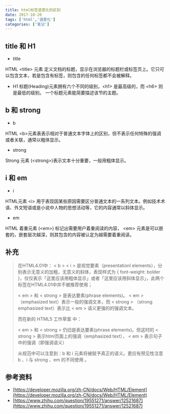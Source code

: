```yaml
---
title: html标签语意化的区别
date: 2017-10-20
tags: ['html','语意化']
categories: ['笔记']
---
```

## title 和 H1 
* title

HTML \<title\> 元素 定义文档的标题，显示在浏览器的标题栏或标签页上。它只可以包含文本，若是包含有标签，则包含的任何标签都不会被解释。
<!--more-->
* H1
标题(Heading)元素拥有六个不同的级别，\<h1\> 是最高级的，而 \<h6\> 则是最低的级别。 一个标题元素能简要描述该节的主题。
## b 和 strong
* b

HTML \<b\>元素表表示相对于普通文本字体上的区别，但不表示任何特殊的强调或者关联，通常以粗体显示。

* strong

Strong 元素 (\<strong\>)表示文本十分重要，一般用粗体显示。

## i 和 em
* i

HTML元素 \<i\> 用于表现因某些原因需要区分普通文本的一系列文本。例如技术术语、外文短语或是小说中人物的思想活动等，它的内容通常以斜体显示。
* em

HTML 着重元素 (\<em\>) 标记出需要用户着重阅读的内容， \<em\> 元素是可以嵌套的，嵌套层次越深，则其包含的内容被认定为越需要着重阅读。
## 补充
> 在HTML4.01中： 
> < b >  < i > 是视觉要素（presentationl elements），分别表示无意义的加粗，无意义的斜体，表现样式为 { font-weight: bolder }，仅仅表示「这里应该用粗体显示」或者「这里应该用斜体显示」，此两个标签在HTML4.01中并不被推荐使用；
> 
> < em >  和  < strong >  是表达要素(phrase elements)。 < em > （emphasized text）表示一般的强调文本，而 < strong > （strong emphasized text）表示比 < em > 语义更强的的强调文本。
> 
> 而在新的 HTML5 工作草案 中：
> 
> < em >  和  < strong >  仍旧是表达要素(phrase elements)。但这时的 < strong > 表示html页面上的强调（emphasized text）， < em > 表示句子中的强调（即强调语义）
>
> 从规范中可以注意到：b 和 i 元素将被赋予真正的语义。更应有预见性注意 b 、i 与 strong 、em 的不同使用 。

## 参考资料
* [https://developer.mozilla.org/zh-CN/docs/Web/HTML/Element](https://developer.mozilla.org/zh-CN/docs/Web/HTML/Element)
* [https://www.zhihu.com/question/19551271/answer/12521687](https://www.zhihu.com/question/19551271/answer/12521687)
